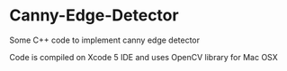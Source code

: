 Canny-Edge-Detector
===================

Some C++ code to implement canny edge detector

Code is compiled on Xcode 5 IDE and uses OpenCV library for Mac OSX
